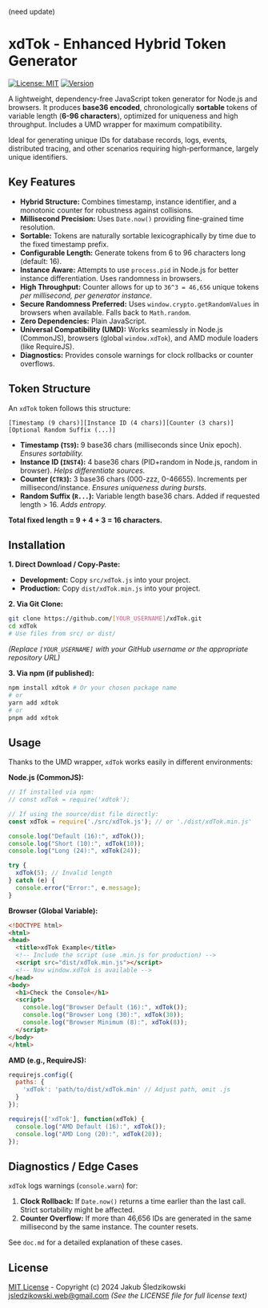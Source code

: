 (need update)
# xdTok - Enhanced Hybrid Token Generator

[![License: MIT](https://img.shields.io/badge/License-MIT-yellow.svg)](https://opensource.org/licenses/MIT)
[![Version](https://img.shields.io/badge/Version-1.0.1-blue.svg)]()

A lightweight, dependency-free JavaScript token generator for Node.js and browsers. It produces **base36 encoded**, chronologically **sortable** tokens of variable length (**6-96 characters**), optimized for uniqueness and high throughput. Includes a UMD wrapper for maximum compatibility.

Ideal for generating unique IDs for database records, logs, events, distributed tracing, and other scenarios requiring high-performance, largely unique identifiers.

## Key Features

-   **Hybrid Structure:** Combines timestamp, instance identifier, and a monotonic counter for robustness against collisions.
-   **Millisecond Precision:** Uses `Date.now()` providing fine-grained time resolution.
-   **Sortable:** Tokens are naturally sortable lexicographically by time due to the fixed timestamp prefix.
-   **Configurable Length:** Generate tokens from 6 to 96 characters long (default: 16).
-   **Instance Aware:** Attempts to use `process.pid` in Node.js for better instance differentiation. Uses randomness in browsers.
-   **High Throughput:** Counter allows for up to `36^3 = 46,656` unique tokens *per millisecond, per generator instance*.
-   **Secure Randomness Preferred:** Uses `window.crypto.getRandomValues` in browsers when available. Falls back to `Math.random`.
-   **Zero Dependencies:** Plain JavaScript.
-   **Universal Compatibility (UMD):** Works seamlessly in Node.js (CommonJS), browsers (global `window.xdTok`), and AMD module loaders (like RequireJS).
-   **Diagnostics:** Provides console warnings for clock rollbacks or counter overflows.

## Token Structure

An `xdTok` token follows this structure:

`[Timestamp (9 chars)][Instance ID (4 chars)][Counter (3 chars)][Optional Random Suffix (...)]`

-   **Timestamp (`TS9`):** 9 base36 chars (milliseconds since Unix epoch). *Ensures sortability.*
-   **Instance ID (`INST4`):** 4 base36 chars (PID+random in Node.js, random in browser). *Helps differentiate sources.*
-   **Counter (`CTR3`):** 3 base36 chars (000-zzz, 0-46655). Increments per millisecond/instance. *Ensures uniqueness during bursts.*
-   **Random Suffix (`R...`):** Variable length base36 chars. Added if requested length > 16. *Adds entropy.*

**Total fixed length = 9 + 4 + 3 = 16 characters.**

## Installation

**1. Direct Download / Copy-Paste:**

*   **Development:** Copy `src/xdTok.js` into your project.
*   **Production:** Copy `dist/xdTok.min.js` into your project.

**2. Via Git Clone:**

```bash
git clone https://github.com/[YOUR_USERNAME]/xdTok.git
cd xdTok
# Use files from src/ or dist/
```
*(Replace `[YOUR_USERNAME]` with your GitHub username or the appropriate repository URL)*

**3. Via npm (if published):**

```bash
npm install xdtok # Or your chosen package name
# or
yarn add xdtok
# or
pnpm add xdtok
```

## Usage

Thanks to the UMD wrapper, `xdTok` works easily in different environments:

**Node.js (CommonJS):**

```javascript
// If installed via npm:
// const xdTok = require('xdtok');

// If using the source/dist file directly:
const xdTok = require('./src/xdTok.js'); // or './dist/xdTok.min.js'

console.log("Default (16):", xdTok());
console.log("Short (10):", xdTok(10));
console.log("Long (24):", xdTok(24));

try {
  xdTok(5); // Invalid length
} catch (e) {
  console.error("Error:", e.message);
}
```

**Browser (Global Variable):**

```html
<!DOCTYPE html>
<html>
<head>
  <title>xdTok Example</title>
  <!-- Include the script (use .min.js for production) -->
  <script src="dist/xdTok.min.js"></script>
  <!-- Now window.xdTok is available -->
</head>
<body>
  <h1>Check the Console</h1>
  <script>
    console.log("Browser Default (16):", xdTok());
    console.log("Browser Long (30):", xdTok(30));
    console.log("Browser Minimum (8):", xdTok(8));
  </script>
</body>
</html>
```

**AMD (e.g., RequireJS):**

```javascript
requirejs.config({
  paths: {
    'xdTok': 'path/to/dist/xdTok.min' // Adjust path, omit .js
  }
});

requirejs(['xdTok'], function(xdTok) {
  console.log("AMD Default (16):", xdTok());
  console.log("AMD Long (20):", xdTok(20));
});
```

## Diagnostics / Edge Cases

`xdTok` logs warnings (`console.warn`) for:

1.  **Clock Rollback:** If `Date.now()` returns a time earlier than the last call. Strict sortability might be affected.
2.  **Counter Overflow:** If more than 46,656 IDs are generated in the same millisecond by the same instance. The counter resets.

See `doc.md` for a detailed explanation of these cases.

## License

[MIT License](LICENSE) - Copyright (c) 2024 Jakub Śledzikowski <jsledzikowski.web@gmail.com>
*(See the LICENSE file for full license text)*
